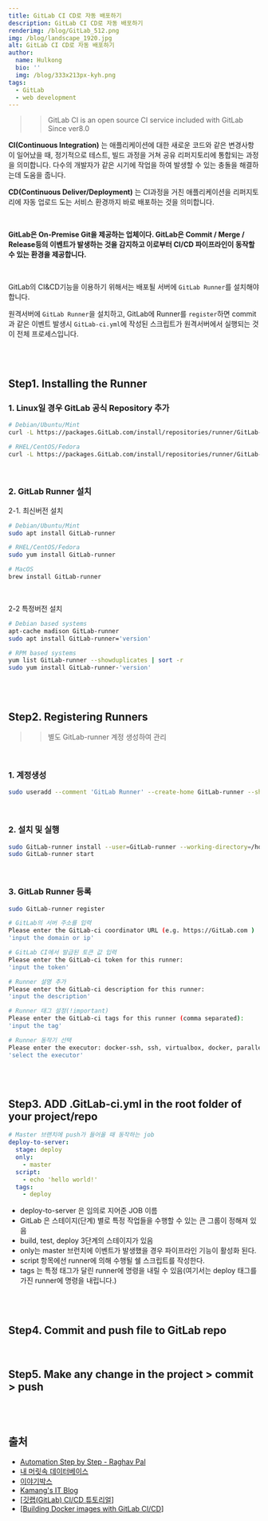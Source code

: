 ```yaml
---
title: GitLab CI CD로 자동 배포하기
description: GitLab CI CD로 자동 배포하기
renderimg: /blog/GitLab_512.png
img: /blog/landscape_1920.jpg
alt: GitLab CI CD로 자동 배포하기
author:
  name: Hulkong
  bio: ''
  img: /blog/333x213px-kyh.png
tags:
  - GitLab
  - web development
---
```


> > GitLab CI is an open source CI service included with GitLab Since ver8.0

**CI(Continuous Integration)** 는 애플리케이션에 대한 새로운 코드와 같은 변경사항이 일어났을 때, 정기적으로 테스트, 빌드 과정을 거쳐 공유 리퍼지토리에 통합되는 과정을 의미합니다. 다수의 개발자가 같은 시기에 작업을 하여 발생할 수 있는 충돌을 해결하는데 도움을 줍니다.

**CD(Continuous Deliver/Deployment)** 는 CI과정을 거친 애플리케이션을 리퍼지토리에 자동 업로드 도는 서비스 환경까지 바로 배포하는 것을 의미합니다.

<br/>

**GitLab은 On-Premise Git을 제공하는 업체이다. GitLab은 Commit / Merge / Release등의 이벤트가 발생하는 것을 감지하고 이로부터 CI/CD 파이프라인이 동작할 수 있는 환경을 제공합니다.**

<br/>

GitLab의 CI&CD기능을 이용하기 위해서는 배포될 서버에 `GitLab Runner`를 설치해야 합니다.

원격서버에 `GitLab Runner`을 설치하고, GitLab에 Runner를 `register`하면 commit과 같은 이벤트 발생시 `GitLab-ci.yml`에 작성된 스크립트가 원격서버에서 실행되는 것이 전체 프로세스입니다.

<br/><br/>

## Step1. Installing the Runner

### 1. Linux일 경우 GitLab 공식 Repository 추가

```bash
# Debian/Ubuntu/Mint
curl -L https://packages.GitLab.com/install/repositories/runner/GitLab-runner/script.deb.sh | sudo bash

# RHEL/CentOS/Fedora
curl -L https://packages.GitLab.com/install/repositories/runner/GitLab-runner/script.rpm.sh | sudo bash
```

<br/>

### 2. GitLab Runner 설치

2-1. 최신버전 설치

```bash
# Debian/Ubuntu/Mint
sudo apt install GitLab-runner

# RHEL/CentOS/Fedora
sudo yum install GitLab-runner

# MacOS
brew install GitLab-runner
```

<br/>

2-2 특정버전 설치

```bash
# Debian based systems
apt-cache madison GitLab-runner
sudo apt install GitLab-runner='version'

# RPM based systems
yum list GitLab-runner --showduplicates | sort -r
sudo yum install GitLab-runner-'version'
```

<br/><br/>

## Step2. Registering Runners

> > 별도 GitLab-runner 계정 생성하여 관리

<br/>

### 1. 계정생성

```bash
sudo useradd --comment 'GitLab Runner' --create-home GitLab-runner --shell /bin/bash
```

<br/>

### 2. 설치 및 실행

```bash
sudo GitLab-runner install --user=GitLab-runner --working-directory=/home/GitLab-runner
sudo GitLab-runner start
```

<br/>

### 3. GitLab Runner 등록

```bash
sudo GitLab-runner register

# GitLab의 서버 주소를 입력
Please enter the GitLab-ci coordinator URL (e.g. https://GitLab.com )
'input the domain or ip'

# GitLab CI에서 발급된 토큰 값 입력
Please enter the GitLab-ci token for this runner:
'input the token'

# Runner 설명 추가
Please enter the GitLab-ci description for this runner:
'input the description'

# Runner 태그 설정(!important)
Please enter the GitLab-ci tags for this runner (comma separated):
'input the tag'

# Runner 동작기 선택
Please enter the executor: docker-ssh, ssh, virtualbox, docker, parallels, shell, docker+machine, docker-ssh+machine, kubernetes:
'select the executor'
```

<br/><br/>

## Step3. ADD .GitLab-ci.yml in the root folder of your project/repo

```yml
# Master 브랜치에 push가 들어올 때 동작하는 job
deploy-to-server:
  stage: deploy
  only:
    - master
  script:
    - echo 'hello world!'
  tags:
    - deploy
```

- deploy-to-server 은 임의로 지어준 JOB 이름
- GitLab 은 스테이지(단계) 별로 특정 작업들을 수행할 수 있는 큰 그룹이 정해져 있음
- build, test, deploy 3단계의 스테이지가 있음
- only는 master 브런치에 이벤트가 발생했을 경우 파이프라인 기능이 활성화 된다.
- script 항목에선 runner에 의해 수행될 쉘 스크립트를 작성한다.
- tags 는 특정 태그가 달린 runner에 명령을 내릴 수 있음(여기서는 deploy 태그를 가진 runner에 명령을 내립니다.)

<br/><br/>

## Step4. Commit and push file to GitLab repo

<br/>

## Step5. Make any change in the project > commit > push

<br/><br/>

## 출처

- [Automation Step by Step - Raghav Pal
  ](https://www.youtube.com/watch?v=jUiKi6FWYrg&list=PLhW3qG5bs-L8YSnCiyQ-jD8XfHC2W1NL_&index=7)
- [내 머릿속 데이터베이스](https://namioto.ip.or.kr/2018/07/16/GitLab-ci%EB%A1%9C-%EC%9E%90%EB%8F%99%EB%B0%B0%ED%8F%AC%ED%95%98%EA%B8%B0/)
- [이야기박스](https://box0830.tistory.com/297)
- [Kamang's IT Blog](https://kamang-it.tistory.com/entry/GitLabGitLab-ciGitLab-ci%EC%9D%98-%EA%B8%B0%EC%B4%88%EC%99%80-%EA%B0%84%EB%9E%B5%ED%95%98%EA%B2%8C-%EC%82%AC%EC%9A%A9%ED%95%98%EA%B8%B0)
- [[깃랩(GitLab) CI/CD 튜토리얼](https://velog.io/@wickedev/GitLab-CICD-%ED%8A%9C%ED%86%A0%EB%A6%AC%EC%96%BC-bljzphditt)]
- [[Building Docker images with GitLab CI/CD](https://docs.GitLab.com/ee/ci/docker/using_docker_build.html)]
